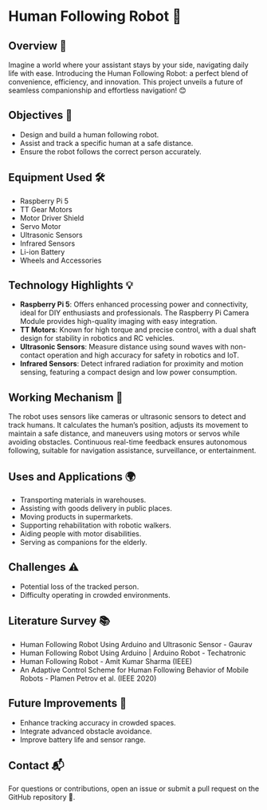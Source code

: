 # Human Following Robot 🤖

## Overview 🌟
Imagine a world where your assistant stays by your side, navigating daily life with ease. Introducing the Human Following Robot: a perfect blend of convenience, efficiency, and innovation. This project unveils a future of seamless companionship and effortless navigation! 😊

## Objectives 🎯
- Design and build a human following robot.
- Assist and track a specific human at a safe distance.
- Ensure the robot follows the correct person accurately.

## Equipment Used 🛠️
- Raspberry Pi 5
- TT Gear Motors
- Motor Driver Shield
- Servo Motor
- Ultrasonic Sensors
- Infrared Sensors
- Li-ion Battery
- Wheels and Accessories

## Technology Highlights 💡
- **Raspberry Pi 5**: Offers enhanced processing power and connectivity, ideal for DIY enthusiasts and professionals. The Raspberry Pi Camera Module provides high-quality imaging with easy integration.
- **TT Motors**: Known for high torque and precise control, with a dual shaft design for stability in robotics and RC vehicles.
- **Ultrasonic Sensors**: Measure distance using sound waves with non-contact operation and high accuracy for safety in robotics and IoT.
- **Infrared Sensors**: Detect infrared radiation for proximity and motion sensing, featuring a compact design and low power consumption.

## Working Mechanism 🔄
The robot uses sensors like cameras or ultrasonic sensors to detect and track humans. It calculates the human’s position, adjusts its movement to maintain a safe distance, and maneuvers using motors or servos while avoiding obstacles. Continuous real-time feedback ensures autonomous following, suitable for navigation assistance, surveillance, or entertainment.

## Uses and Applications 🌍
- Transporting materials in warehouses.
- Assisting with goods delivery in public places.
- Moving products in supermarkets.
- Supporting rehabilitation with robotic walkers.
- Aiding people with motor disabilities.
- Serving as companions for the elderly.

## Challenges ⚠️
- Potential loss of the tracked person.
- Difficulty operating in crowded environments.

## Literature Survey 📚
- Human Following Robot Using Arduino and Ultrasonic Sensor - Gaurav
- Human Following Robot Using Arduino | Arduino Robot - Techatronic
- Human Following Robot - Amit Kumar Sharma (IEEE)
- An Adaptive Control Scheme for Human Following Behavior of Mobile Robots - Plamen Petrov et al. (IEEE 2020)

## Future Improvements 🔮
- Enhance tracking accuracy in crowded spaces.
- Integrate advanced obstacle avoidance.
- Improve battery life and sensor range.

## Contact 📬
For questions or contributions, open an issue or submit a pull request on the GitHub repository 🙌.
